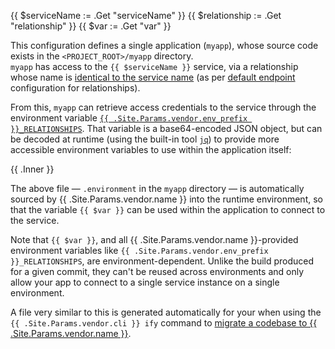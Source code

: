 {{ $serviceName := .Get "serviceName" }}
{{ $relationship := .Get "relationship" }}
{{ $var := .Get "var" }}

This configuration defines a single application (`myapp`), whose source code exists in the `<PROJECT_ROOT>/myapp` directory.</br>
`myapp` has access to the `{{ $serviceName }}` service, via a relationship whose name is [identical to the service name](#2-add-the-relationship)
(as per [default endpoint](/create-apps/app-reference#relationships) configuration for relationships).

From this, `myapp` can retrieve access credentials to the service through the environment variable [`{{ .Site.Params.vendor.env_prefix }}_RELATIONSHIPS`](#relationship-reference). 
That variable is a base64-encoded JSON object, but can be decoded at runtime (using the built-in tool [`jq`](https://jqlang.github.io/jq/)) to provide more accessible environment variables to use within the application itself: 

{{ .Inner }}

The above file &mdash; `.environment` in the `myapp` directory &mdash; is automatically sourced by {{ .Site.Params.vendor.name }} into the runtime environment, so that the variable `{{ $var }}` can be used within the application to connect to the service. 

Note that `{{ $var }}`, and all {{ .Site.Params.vendor.name }}-provided environment variables like `{{ .Site.Params.vendor.env_prefix }}_RELATIONSHIPS`, are environment-dependent. Unlike the build produced for a given commit, they can't be reused across environments and only allow your app to connect to a single service instance on a single environment.

A file very similar to this is generated automatically for your when using the `{{ .Site.Params.vendor.cli }} ify` command to [migrate a codebase to {{ .Site.Params.vendor.name }}](/get-started).
